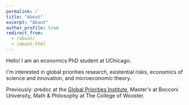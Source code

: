 ```yaml
---
permalink: /
title: "About"
excerpt: "About"
author_profile: true
redirect_from: 
  - /about/
  - /about.html
---
```

Hello! I am an economics PhD student at UChicago.

I'm interested in global priorities research, existential risks, economics of science and innovation, and microeconomic theory.

Previously: predoc at the [Global Priorities Institute](https://globalprioritiesinstitute.org/), Master's at Bocconi University, Math & Philosophy at The College of Wooster.
